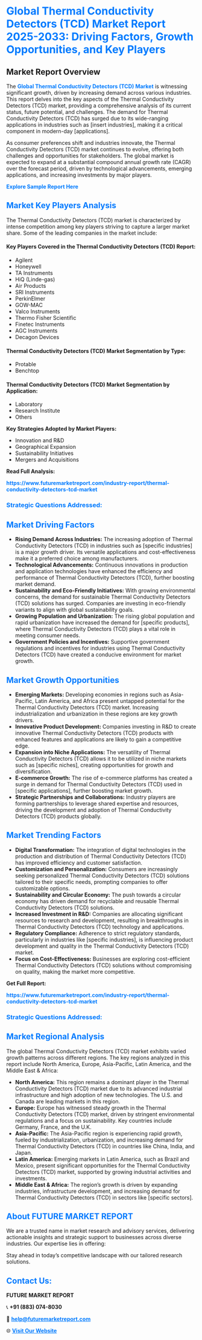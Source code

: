 <h1 style="color: #007BFF;">Global Thermal Conductivity Detectors (TCD) Market Report 2025-2033: Driving Factors, Growth Opportunities, and Key Players</h1>

<section id="overview">
<h2>Market Report Overview</h2>
<p>The <a href="https://www.futuremarketreport.com/industry-report/thermal-conductivity-detectors-tcd-market" style="color: #007BFF; text-decoration: none;"><strong>Global Thermal Conductivity Detectors (TCD) Market</strong></a> is witnessing significant growth, driven by increasing demand across various industries. This report delves into the key aspects of the Thermal Conductivity Detectors (TCD) market, providing a comprehensive analysis of its current status, future potential, and challenges. The demand for Thermal Conductivity Detectors (TCD) has surged due to its wide-ranging applications in industries such as [insert industries], making it a critical component in modern-day [applications].</p>
<p>As consumer preferences shift and industries innovate, the Thermal Conductivity Detectors (TCD) market continues to evolve, offering both challenges and opportunities for stakeholders. The global market is expected to expand at a substantial compound annual growth rate (CAGR) over the forecast period, driven by technological advancements, emerging applications, and increasing investments by major players.</p>
</section>

<section id="overview">
<p><a href="https://www.futuremarketreport.com/request-sample/reportId=89112" style="color: #007BFF; text-decoration: none;"><strong>Explore Sample Report Here</strong></a></p>
</section>

<section id="key-players">
<h2 style="color: #007BFF;">Market Key Players Analysis</h2>
<p>The Thermal Conductivity Detectors (TCD) market is characterized by intense competition among key players striving to capture a larger market share. Some of the leading companies in the market include:</p>
<h4>Key Players Covered in the Thermal Conductivity Detectors (TCD) Report:</h4>
<ul><li>Agilent</li><li>Honeywell</li><li>TA Instruments</li><li>HiQ (Linde-gas)</li><li>Air Products</li><li>SRI Instruments</li><li>PerkinElmer</li><li>GOW-MAC</li><li>Valco Instruments</li><li>Thermo Fisher Scientific</li><li>Finetec Instruments</li><li>AGC Instruments</li><li>Decagon Devices</li></ul>
<h4>Thermal Conductivity Detectors (TCD) Market Segmentation by Type:</h4>
<ul><li>Protable</li><li>Benchtop</li></ul>

<h4>Thermal Conductivity Detectors (TCD) Market Segmentation by Application:</h4>
<ul><li>Laboratory</li><li>Research Institute</li><li>Others</li></ul>
<p><strong>Key Strategies Adopted by Market Players:</strong></p>
<ul>
<li>Innovation and R&D</li>
<li>Geographical Expansion</li>
<li>Sustainability Initiatives</li>
<li>Mergers and Acquisitions</li>
</ul>
</section>

<section>
<p><strong>Read Full Analysis: </strong></p><a href="https://www.futuremarketreport.com/industry-report/thermal-conductivity-detectors-tcd-market" style="color: #007BFF; text-decoration: none;"><strong>https://www.futuremarketreport.com/industry-report/thermal-conductivity-detectors-tcd-market</strong></a>
<h3 style="color: #007BFF;">Strategic Questions Addressed:</h3>
</section>

<section id="driving-factors">
<h2 style="color: #007BFF;">Market Driving Factors</h2>
<ul>
<li><strong>Rising Demand Across Industries:</strong> The increasing adoption of Thermal Conductivity Detectors (TCD) in industries such as [specific industries] is a major growth driver. Its versatile applications and cost-effectiveness make it a preferred choice among manufacturers.</li>
<li><strong>Technological Advancements:</strong> Continuous innovations in production and application technologies have enhanced the efficiency and performance of Thermal Conductivity Detectors (TCD), further boosting market demand.</li>
<li><strong>Sustainability and Eco-Friendly Initiatives:</strong> With growing environmental concerns, the demand for sustainable Thermal Conductivity Detectors (TCD) solutions has surged. Companies are investing in eco-friendly variants to align with global sustainability goals.</li>
<li><strong>Growing Population and Urbanization:</strong> The rising global population and rapid urbanization have increased the demand for [specific products], where Thermal Conductivity Detectors (TCD) plays a vital role in meeting consumer needs.</li>
<li><strong>Government Policies and Incentives:</strong> Supportive government regulations and incentives for industries using Thermal Conductivity Detectors (TCD) have created a conducive environment for market growth.</li>
</ul>
</section>

<section id="growth-opportunities">
<h2 style="color: #007BFF;">Market Growth Opportunities</h2>
<ul>
<li><strong>Emerging Markets:</strong> Developing economies in regions such as Asia-Pacific, Latin America, and Africa present untapped potential for the Thermal Conductivity Detectors (TCD) market. Increasing industrialization and urbanization in these regions are key growth drivers.</li>
<li><strong>Innovative Product Development:</strong> Companies investing in R&D to create innovative Thermal Conductivity Detectors (TCD) products with enhanced features and applications are likely to gain a competitive edge.</li>
<li><strong>Expansion into Niche Applications:</strong> The versatility of Thermal Conductivity Detectors (TCD) allows it to be utilized in niche markets such as [specific niches], creating opportunities for growth and diversification.</li>
<li><strong>E-commerce Growth:</strong> The rise of e-commerce platforms has created a surge in demand for Thermal Conductivity Detectors (TCD) used in [specific applications], further boosting market growth.</li>
<li><strong>Strategic Partnerships and Collaborations:</strong> Industry players are forming partnerships to leverage shared expertise and resources, driving the development and adoption of Thermal Conductivity Detectors (TCD) products globally.</li>
</ul>
</section>

<section id="trending-factors">
<h2 style="color: #007BFF;">Market Trending Factors</h2>
<ul>
<li><strong>Digital Transformation:</strong> The integration of digital technologies in the production and distribution of Thermal Conductivity Detectors (TCD) has improved efficiency and customer satisfaction.</li>
<li><strong>Customization and Personalization:</strong> Consumers are increasingly seeking personalized Thermal Conductivity Detectors (TCD) solutions tailored to their specific needs, prompting companies to offer customizable options.</li>
<li><strong>Sustainability and Circular Economy:</strong> The push towards a circular economy has driven demand for recyclable and reusable Thermal Conductivity Detectors (TCD) solutions.</li>
<li><strong>Increased Investment in R&D:</strong> Companies are allocating significant resources to research and development, resulting in breakthroughs in Thermal Conductivity Detectors (TCD) technology and applications.</li>
<li><strong>Regulatory Compliance:</strong> Adherence to strict regulatory standards, particularly in industries like [specific industries], is influencing product development and quality in the Thermal Conductivity Detectors (TCD) market.</li>
<li><strong>Focus on Cost-Effectiveness:</strong> Businesses are exploring cost-efficient Thermal Conductivity Detectors (TCD) solutions without compromising on quality, making the market more competitive.</li>
</ul>
</section>

<section>
<p><strong>Get Full Report: </strong></p><a href="https://www.futuremarketreport.com/industry-report/thermal-conductivity-detectors-tcd-market" style="color: #007BFF; text-decoration: none;"><strong>https://www.futuremarketreport.com/industry-report/thermal-conductivity-detectors-tcd-market</strong></a>
<h3 style="color: #007BFF;">Strategic Questions Addressed:</h3>
</section>


<section id="regional-analysis">
<h2 style="color: #007BFF;">Market Regional Analysis</h2>
<p>The global Thermal Conductivity Detectors (TCD) market exhibits varied growth patterns across different regions. The key regions analyzed in this report include North America, Europe, Asia-Pacific, Latin America, and the Middle East & Africa:</p>
<ul>
<li><strong>North America:</strong> This region remains a dominant player in the Thermal Conductivity Detectors (TCD) market due to its advanced industrial infrastructure and high adoption of new technologies. The U.S. and Canada are leading markets in this region.</li>
<li><strong>Europe:</strong> Europe has witnessed steady growth in the Thermal Conductivity Detectors (TCD) market, driven by stringent environmental regulations and a focus on sustainability. Key countries include Germany, France, and the U.K.</li>
<li><strong>Asia-Pacific:</strong> The Asia-Pacific region is experiencing rapid growth, fueled by industrialization, urbanization, and increasing demand for Thermal Conductivity Detectors (TCD) in countries like China, India, and Japan.</li>
<li><strong>Latin America:</strong> Emerging markets in Latin America, such as Brazil and Mexico, present significant opportunities for the Thermal Conductivity Detectors (TCD) market, supported by growing industrial activities and investments.</li>
<li><strong>Middle East & Africa:</strong> The region’s growth is driven by expanding industries, infrastructure development, and increasing demand for Thermal Conductivity Detectors (TCD) in sectors like [specific sectors].</li>
</ul>
</section>

<footer>
<h2 style="color: #007BFF;">About FUTURE MARKET REPORT</h2>
<p>We are a trusted name in market research and advisory services, delivering actionable insights and strategic support to businesses across diverse industries. Our expertise lies in offering:</p>

<p>Stay ahead in today’s competitive landscape with our tailored research solutions.</p>

<h2 style="color: #007BFF;">Contact Us:</h2>
<p><strong>FUTURE MARKET REPORT</strong></p>
<p>📞 <strong>+91 (883) 074-8030</strong></p>
<p>📧 <strong><a href="mailto:help@futuremarketreport.com" style="color: #007BFF;">help@futuremarketreport.com</a></strong></p>
<p>🌐 <strong><a href="https://www.futuremarketreport.com/" style="color: #007BFF;">Visit Our Website</a></strong></p>
</footer>